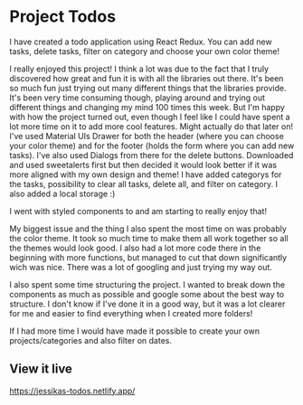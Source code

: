 # Project Todos

I have created a todo application using React Redux. You can add new tasks, delete tasks, filter on category and choose your own color theme!



I really enjoyed this project! I think a lot was due to the fact that I truly discovered how great and fun it is with all the libraries out there. It's been so much fun just trying out many different things that the libraries provide. It's been very time consuming though, playing around and trying out different things and changing my mind 100 times this week. But I'm happy with how the project turned out, even though I feel like I could have spent a lot more time on it to add more cool features. Might actually do that later on!
I've used Material UIs Drawer for both the header (where you can choose your color theme) and for the footer (holds the form where you can add new tasks). I've also used Dialogs from there for the delete buttons. Downloaded and used sweetalerts first but then decided it would look better if it was more aligned with my own design and theme! 
I have added categorys for the tasks, possibility to clear all tasks, delete all, and filter on category. I also added a local storage :) 

I went with styled components to and am starting to really enjoy that!

My biggest issue and the thing I also spent the most time on was probably the color theme. It took so much time to make them all work together so all the themes would look good. I also had a lot more code there in the beginning with more functions, but managed to cut that down significantly wich was nice. There was a lot of googling and just trying my way out. 

I also spent some time structuring the project. I wanted to break down the components as much as possible and google some about the best way to structure. I don't know if I've done it in a good way, but it was a lot clearer for me and easier to find everything when I created more folders!

If I had more time I would have made it possible to create your own projects/categories and also filter on dates.

## View it live

https://jessikas-todos.netlify.app/
